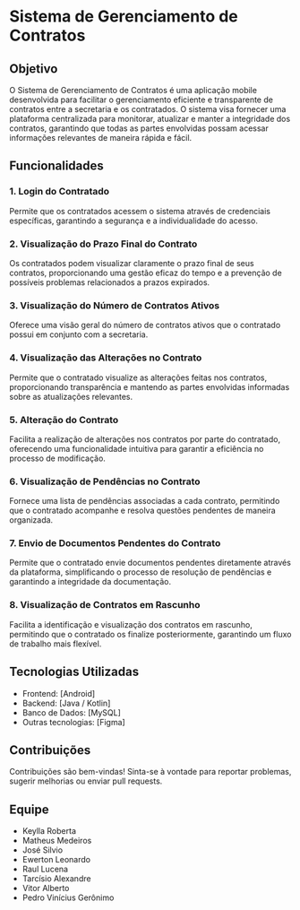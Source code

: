 # Sistema de Gerenciamento de Contratos

## Objetivo

O Sistema de Gerenciamento de Contratos é uma aplicação mobile desenvolvida para facilitar o gerenciamento eficiente e transparente de contratos entre a secretaria e os contratados. O sistema visa fornecer uma plataforma centralizada para monitorar, atualizar e manter a integridade dos contratos, garantindo que todas as partes envolvidas possam acessar informações relevantes de maneira rápida e fácil.

## Funcionalidades

### 1. Login do Contratado

Permite que os contratados acessem o sistema através de credenciais específicas, garantindo a segurança e a individualidade do acesso.

### 2. Visualização do Prazo Final do Contrato

Os contratados podem visualizar claramente o prazo final de seus contratos, proporcionando uma gestão eficaz do tempo e a prevenção de possíveis problemas relacionados a prazos expirados.

### 3. Visualização do Número de Contratos Ativos

Oferece uma visão geral do número de contratos ativos que o contratado possui em conjunto com a secretaria.

### 4. Visualização das Alterações no Contrato

Permite que o contratado visualize as alterações feitas nos contratos, proporcionando transparência e mantendo as partes envolvidas informadas sobre as atualizações relevantes.

### 5. Alteração do Contrato

Facilita a realização de alterações nos contratos por parte do contratado, oferecendo uma funcionalidade intuitiva para garantir a eficiência no processo de modificação.

### 6. Visualização de Pendências no Contrato

Fornece uma lista de pendências associadas a cada contrato, permitindo que o contratado acompanhe e resolva questões pendentes de maneira organizada.

### 7. Envio de Documentos Pendentes do Contrato

Permite que o contratado envie documentos pendentes diretamente através da plataforma, simplificando o processo de resolução de pendências e garantindo a integridade da documentação.

### 8. Visualização de Contratos em Rascunho

Facilita a identificação e visualização dos contratos em rascunho, permitindo que o contratado os finalize posteriormente, garantindo um fluxo de trabalho mais flexível.

## Tecnologias Utilizadas

- Frontend: [Android]
- Backend: [Java / Kotlin]
- Banco de Dados: [MySQL]
- Outras tecnologias: [Figma]

## Contribuições

Contribuições são bem-vindas! Sinta-se à vontade para reportar problemas, sugerir melhorias ou enviar pull requests.

## Equipe

- Keylla Roberta
- Matheus Medeiros
- José Silvio
- Ewerton Leonardo
- Raul Lucena
- Tarcísio Alexandre
- Vitor Alberto 
- Pedro Vinícius Gerônimo


